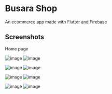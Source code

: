 # Busara Shop

An ecommerce app made with Flutter and Firebase

## Screenshots

Home page

![image](https://user-images.githubusercontent.com/42675180/163667389-7eeab771-549c-471f-8986-0fbcc7684676.png)  ![image](https://user-images.githubusercontent.com/42675180/163667429-3418efee-532b-4050-940d-a96f3a1bd4f1.png)

![image](https://user-images.githubusercontent.com/42675180/163667458-9bdba2fa-a504-4c3f-ad89-8dfa33a17de9.png) ![image](https://user-images.githubusercontent.com/42675180/163667505-7b1d2ec5-6c55-46c3-a2dd-4c7426a4a6f7.png)

![image](https://user-images.githubusercontent.com/42675180/163667518-9c39e004-f11f-408b-9dc3-b80c8fbbe69e.png) ![image](https://user-images.githubusercontent.com/42675180/163667523-55af4f8b-1314-42d0-8d5f-e68f949f1f8b.png)

![image](https://user-images.githubusercontent.com/42675180/163667538-ff725798-3443-4578-8f1d-02550848af0a.png) ![image](https://user-images.githubusercontent.com/42675180/163667550-1d9a3326-1973-41a2-b144-7fa18fd3216f.png)


